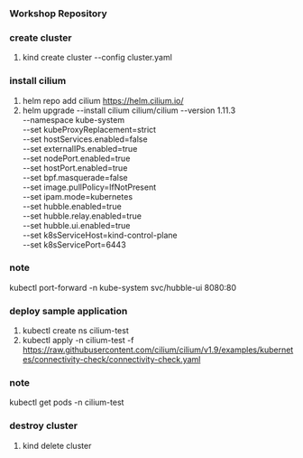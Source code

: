 ### Workshop Repository

### create cluster
1. kind create cluster --config cluster.yaml

### install cilium 
1. helm repo add cilium https://helm.cilium.io/
2. helm upgrade --install cilium cilium/cilium --version 1.11.3 \
  --namespace kube-system \
  --set kubeProxyReplacement=strict \
  --set hostServices.enabled=false \
  --set externalIPs.enabled=true \
  --set nodePort.enabled=true \
  --set hostPort.enabled=true \
  --set bpf.masquerade=false \
  --set image.pullPolicy=IfNotPresent \
  --set ipam.mode=kubernetes \
  --set hubble.enabled=true \
  --set hubble.relay.enabled=true \
  --set hubble.ui.enabled=true \
  --set k8sServiceHost=kind-control-plane \
  --set k8sServicePort=6443
### note
kubectl port-forward -n kube-system svc/hubble-ui 8080:80

### deploy sample application
1. kubectl create ns cilium-test
2. kubectl apply -n cilium-test -f https://raw.githubusercontent.com/cilium/cilium/v1.9/examples/kubernetes/connectivity-check/connectivity-check.yaml
### note
kubectl get pods -n cilium-test

### destroy cluster
1. kind delete cluster